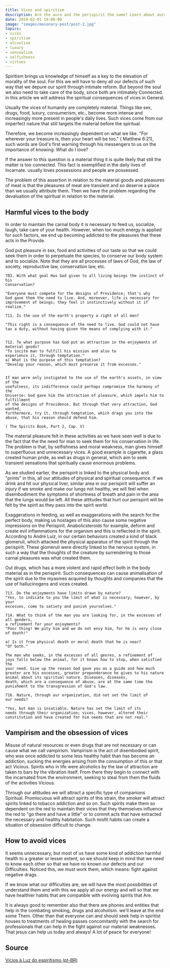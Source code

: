 ```yaml
---
title: Vices and spiritism
description: Are the aura and the perispirit the same? Learn about aura, perispirt and other important concepts about them.
date: 2019-02-01 19:00:00
image: "images/masonary-post/post-2.jpg"
topics: 
- vices
- spiritism
- alcoolism
- luxury
- sensualism
- selfishness
- virtues
---
```


Spiritism brings us knowledge of himself as a key to the elevation of
morality of the soul. For this we will have to deny all our defects of such
way that we depure our spirit through intimate reform. But beyond the soul
we also need to take care of the body, since both are intimately
Connected. in this article we will address the spiritual consequences of vices in
General.

Usually the vices of humanity are completely material. Things like
sex, drugs, food, luxury, consumerism, etc., become more intense and increasingly
more present in people's daily lives. Such vices come from our
imperfect nature that still targets the material before the spiritual.

Therefore, we become increasingly dependent on what we like. "For
wherever your treasure is, then your heart will be too." ( Matthew 6:21),
such words are God's first warning through his messengers to
us on the importance of knowing: What do I love?

If the answer to this question is a material thing it is quite likely that still
the matter is too connected. This fact is exemplified in the daily lives of
Incarnate. usually loves possessions and people are possessed.

The problem of this assertion in relation to the material goods and pleasures of
meat is that the pleasures of meat are transient and so deserve a place
than we usually attribute them. Then we have the problem regarding
the devaluation of the spiritual in relation to the material.

## Harmful vices to the body 
In order to maintain the carnal body it is necessary to feed us, socialize,
laugh, take care of your health. However, when too much energy is applied for such
factors, we end up becoming addicted to the pleasures that these acts in the
Provide.

God put pleasure in sex, food and activities of our taste so that
we could seek them in order to perpetuate the species, to conserve our
body system and to socialize. Note that they are all processes of
laws of God, the law of society, reproductive law, conservation law, etc.

    703. With what goal Has God given to all living beings the instinct of his
    Conservation?

    "Everyone must compete for the designs of Providence; that's why
    God gave them the need to live. And, moreover, life is necessary for
    improvement of beings; they feel it instinctively without it if
    realize."

    711. Is the use of the earth's property a right of all men?

    "This right is a consequence of the need to live. God could not have
    tax a duty, without having given the means of complying with it."


    712. To what purpose has God put an attraction in the enjoyments of
    material goods?
    "To incite man to fulfill his mission and also to
    experience it, through temptation."
    a) What is the purpose of this temptation?
    "Develop your reason, which must preserve it from excesses."


    If man were only instigated to the use of the earth's assets, in view of the
    usefulness, its indifference could perhaps compromise the harmony of the
    Universe: God gave him the attraction of pleasure, which impels him to fulfillment
    of the designs of Providence. But through that very attraction, God wanted,
    furthermore, try it, through temptation, which drags you into the
    abuse, that his reason should defend him.

    ( The Spirits Book, Part 2, Cap. V)

The material pleasure felt in these activities as we have seen well is due to the fact that the
the need for man to seek them for his conservation in life. The
problem is that, by selfishness and moral weakness, man gives himself to
superfluous and unnecessary vices. A good example is cigarette, a glass created
human pride, as well as drugs in general, which aim to seek
transient sensations that spiritually cause enormous problems.

As we studied earlier, the perispirit is linked to the physical body and
"prints" in this, all our attitudes of physical and spiritual consequence.
If we drink and hit our physical liver, similar area in our
perispirit will suffer an injury if we smoke and make our lungs not
healthy, we will feel when disembodiment the symptoms of shortness of breath and pain in the area
that the lungs would be left. All these attitudes that hurt our
perispirit will be felt by the spirit as they pass into the spirit world.

Exaggerations in feeding, as well as exaggerations with the search for the perfect body,
making us hostages of this also cause some negative impressions on the
Perispirit. Anabolicsteroids for example, deform and create evil inflammations
for the organism and this is reflected in the spirit. According to André Luiz, in our
certain behaviors created a kind of black glomeruli, which attacked
the physical apparatus of the spirit through the perispirit. These glomeruli were
directly linked to the nervous system, in such a way that the thoughts of the
creature by surrendering to those carnal pleasures was what created them.

Out drugs, which has a more violent and rapid effect both in the body
material as in the perispirit. Such consequences can cause animalisation
of the spirit due to the myasmes acquired by thoughts and companies
that the use of hallucinogens and vices created.

    713. Do the enjoyments have limits drawn by nature?
    "Yes, to indicate to you the limit of what is necessary; however, by your
    excesses, come to satiety and punish yourselves."

    714. What to think of the man you are looking for, in the excesses of all genders,
    a refinement for your enjoyments?
    "Poor thing! We pity him and we do not envy him, for he is very close
    of death!"

    a) Is it from physical death or moral death that he is near?
    "Of both."

    The man who seeks, in the excesses of all genres, a refinement of
    joys falls below the animal, for it knows how to stop, when satisfied the
    your need. Give up the reason God gave you as a guide and how much
    greater are his excesses, greater preponderance he gives to his nature
    animal about its spiritual nature. Diseases, diseases,
    death, which are a consequence of abuse, are at the same time the
    punishment to the transgression of God's law.

    716. Nature, through our organization, did not set the limit of
    our needs?

    "Yes, but man is insatiable. Nature has set the limit of its
    needs through their organization; vices, however, altered their
    constitution and have created for him needs that are not real."

## Vampirism and the obsession of vices
Misuse of natural resources or even drugs that are not necessary or
can cause what we call vampirism. Vampirism is the act of
disembodied spirit, who was once addicted to some less healthy habit than
has become an addiction, sucking the energies arising from the consumption of this or that act
Vicious. Spirits who in life were alcoholics by the law of attraction are
taken to bars by the vibration itself. From there they begin to connect with the
incarnated from the environment, seeking to steal from them the fluids of the activities
Vicious.

Through our attitudes we will attract a specific type of companions
Spiritual. Promiscuous will attract spirits of this strain, the smoker will attract
spirits linked to tobacco addiction and so on. Such spirits
make them so dependent on the red to maintain their vices that they themselves
influence the red to "go there and have a little" or to commit acts
that have extracted the necessary and healthy habitation. Such misfit habits
can create a situation of obsession difficult to change.

## How to avoid vices 
It seems unnecessary, but most of us have some kind of addiction
harmful health to a greater or lesser extent, so we should keep in mind that
we need to know each other so that we have no known our defects and our
Difficulties. Noticed this, we must work them, which means: fight against
negative drags.

If we know what our difficulties are, we will have the most possibilities of
understand them and with this we apply all our energy and will so that
we have healthier habits that are compatible with evolving spirits that
Are.

It is always good to remember also that there are phones and entities that help in the
combating smoking, drugs and alcoholism. we'll leave at the end some
Them. Other than that everyone can and should seek help in spiritist houses to
treatments of healing passes concomitantly with the search for professionals
that can help in the fight against our material weaknesses. That
jesus can help us today and always! A lot of peace for everyone!

## Source
[Vícios à Luz do espiritismo (pt-BR)](https://espiritismodaalma.wordpress.com/2019/02/16/vicios-a-luz-do-espiritismo/)

